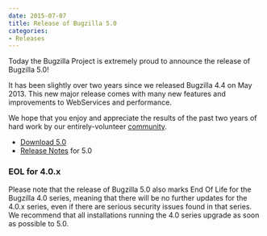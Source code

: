 ```yaml
---
date: 2015-07-07
title: Release of Bugzilla 5.0
categories:
- Releases
---
```


Today the Bugzilla Project is extremely proud to announce the release of Bugzilla 5.0!

It has been slightly over two years since we released Bugzilla 4.4 on May 2013\. This new major release comes with many new features and improvements to WebServices and performance.

We hope that you enjoy and appreciate the results of the past two years of hard work by our entirely-volunteer [community](/developers/profiles.html).

*   [Download 5.0](/download/#v50)
*   [Release Notes](/releases/5.0/) for 5.0

### EOL for 4.0.x

Please note that the release of Bugzilla 5.0 also marks End Of Life for the Bugzilla 4.0 series, meaning that there will be no further updates for the 4.0.x series, even if there are serious security issues found in that series. We recommend that all installations running the 4.0 series upgrade as soon as possible to 5.0.

